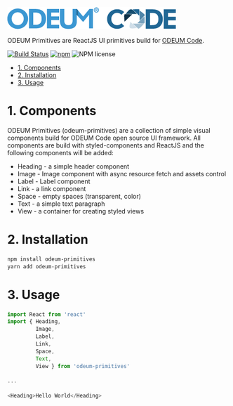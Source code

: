 <a href="https://github.com/odeum/odeum-primitives">
  <img alt="ODEUM Primitives" src="./logotype.png" />
</a>

ODEUM Primitives are ReactJS UI primitives build for [ODEUM Code](https://github.com/odeum/odeum-code).

[![Build Status](https://travis-ci.org/odeum/odeum-primitives.svg?branch=master)](https://travis-ci.org/odeum/odeum-primitives)
[![npm](https://img.shields.io/npm/v/odeum-primitives.svg)](https://www.npmjs.com/package/odeum-primitives)
![NPM license](https://img.shields.io/npm/l/odeum-primitives.svg?style=flat)

<!-- TOC -->

- [1. Components](#1-components)
- [2. Installation](#2-installation)
- [3. Usage](#3-usage)

<!-- /TOC -->

# 1. Components
ODEUM Primitives (odeum-primitives) are a collection of simple visual components build for ODEUM Code open source UI framework. All components are build with styled-components and ReactJS and the following components will be added:

- Heading - a simple header component
- Image - Image component with async resource fetch and assets control
- Label - Label component
- Link - a link component
- Space - empty spaces (transparent, color)
- Text - a simple text paragraph
- View - a container for creating styled views


# 2. Installation
```sh
npm install odeum-primitives
yarn add odeum-primitives
```

# 3. Usage

```js
import React from 'react'
import { Heading, 
		 Image, 
		 Label, 
		 Link, 
		 Space, 
		 Text, 
		 View } from 'odeum-primitives'

...

<Heading>Hello World</Heading>

```

